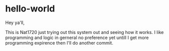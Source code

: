 # hello-world

Hey ya'll,

This is Nat1720 just trying out this system out and seeing how it works. I like programming and logic in gerneral no preference yet untill I get more programming expirence then I'll do another commit.
